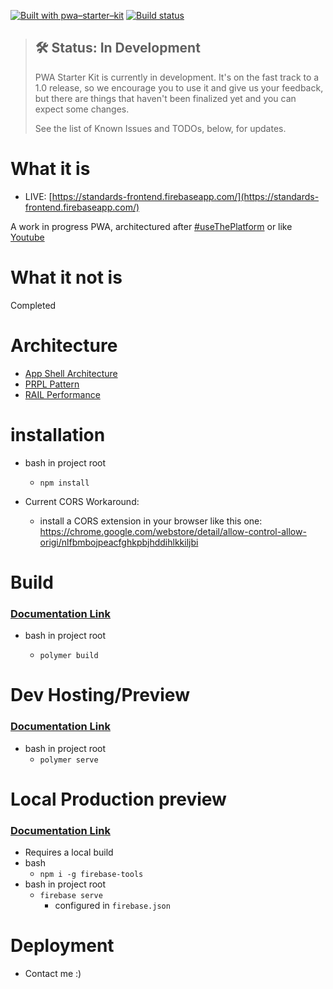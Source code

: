 [![Built with pwa–starter–kit](https://img.shields.io/badge/built_with-pwa–starter–kit_-blue.svg)](https://github.com/Polymer/pwa-starter-kit "Built with pwa–starter–kit")
[![Build status](https://api.travis-ci.org/Polymer/pwa-starter-kit.svg?branch=master)](https://travis-ci.org/Polymer/pwa-starter-kit)

> ## 🛠 Status: In Development
> PWA Starter Kit is currently in development. It's on the fast track to a 1.0 release, so we encourage you to use it and give us your feedback, but there are things that haven't been finalized yet and you can expect some changes.
>
> See the list of Known Issues and TODOs, below, for updates.

# What it is

* LIVE: [https://standards-frontend.firebaseapp.com/](https://standards-frontend.firebaseapp.com/) 

A work in progress PWA, architectured after [#useThePlatform](https://twitter.com/hashtag/usetheplatform?ref_src=twsrc%5Egoogle%7Ctwcamp%5Eserp%7Ctwgr%5Ehashtag) or like [Youtube](https://www.youtube.com/)

# What it not is

Completed

# Architecture

* [App Shell Architecture](https://developers.google.com/web/fundamentals/architecture/app-shell)
* [PRPL Pattern](https://developers.google.com/web/fundamentals/performance/prpl-pattern/)
* [RAIL Performance](https://developers.google.com/web/fundamentals/performance/rail)

# installation

* bash in project root
    
    * ```npm install```

* Current CORS Workaround:

    * install a CORS extension in your browser like this one: https://chrome.google.com/webstore/detail/allow-control-allow-origi/nlfbmbojpeacfghkpbjhddihlkkiljbi

# Build
### [Documentation Link](https://www.polymer-project.org/3.0/docs/tools/polymer-cli-commands#build)
* bash in project root

    * ```polymer build```

# Dev Hosting/Preview
### [Documentation Link](https://www.polymer-project.org/3.0/docs/tools/polymer-cli-commands#serve)
* bash in project root
    * ```polymer serve```

# Local Production preview
### [Documentation Link](https://firebase.google.com/docs/cli/)
* Requires a local build
* bash
    * ```npm i -g firebase-tools```
* bash in project root
    * ```firebase serve```
        * configured in ```firebase.json```

# Deployment

* Contact me :)